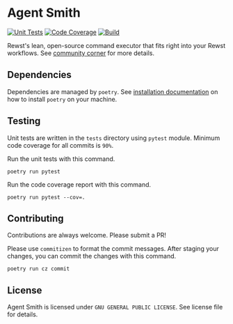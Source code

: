 # Agent Smith

[![Unit Tests](https://github.com/RewstApp/rewst_remote_agent/actions/workflows/unit-tests.yml/badge.svg?branch=main)](https://github.com/RewstApp/rewst_remote_agent/actions/workflows/unit-tests.yml)
[![Code Coverage](https://github.com/RewstApp/rewst_remote_agent/actions/workflows/code-coverage.yml/badge.svg?branch=main)](https://github.com/RewstApp/rewst_remote_agent/actions/workflows/code-coverage.yml)
[![Build](https://github.com/RewstApp/rewst_remote_agent/actions/workflows/build.yml/badge.svg?branch=main)](https://github.com/RewstApp/rewst_remote_agent/actions/workflows/build.yml)

Rewst's lean, open-source command executor that fits right into your Rewst workflows. See [community corner](https://docs.rewst.help/community-corner/agent-smith) for more details.

## Dependencies

Dependencies are managed by `poetry`. See [installation documentation](https://python-poetry.org/docs/#installation) on how to install `poetry` on your machine.

## Testing

Unit tests are written in the `tests` directory using `pytest` module. Minimum code coverage for all commits is `90%`.


Run the unit tests with this command.
```
poetry run pytest
```

Run the code coverage report with this command.
```
poetry run pytest --cov=.
```

## Contributing

Contributions are always welcome. Please submit a PR!

Please use `commitizen` to format the commit messages. After staging your changes, you can commit the changes with this command.
```
poetry run cz commit
```

## License

Agent Smith is licensed under `GNU GENERAL PUBLIC LICENSE`. See license file for details.
